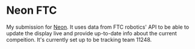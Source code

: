 # Neon FTC
My submission for [Neon](neon.hackclub.com). It uses data from FTC robotics' API to be able to update the display live and provide up-to-date info about the current compeition. It's currently set up to be tracking team 11248.
